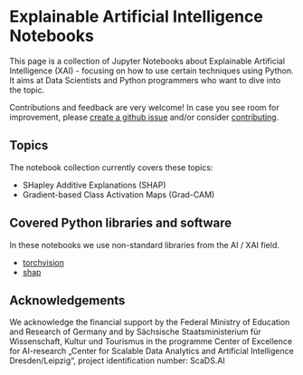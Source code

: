 # Explainable Artificial Intelligence Notebooks

This page is a collection of Jupyter Notebooks about Explainable Artificial Intelligence (XAI) - focusing on how to use certain techniques using Python. It aims at Data Scientists and Python programmers who want to dive into the topic.

Contributions and feedback are very welcome! In case you see room for improvement, please [create a github issue](https://github.com/haesleinhuepf/xai/issues) and/or consider [contributing](https://github.com/haesleinhuepf/xai/blob/main/CONTRIBUTING.md).

## Topics

The notebook collection currently covers these topics:
* SHapley Additive Explanations (SHAP)
* Gradient-based Class Activation Maps (Grad-CAM)

## Covered Python libraries and software

In these notebooks we use non-standard libraries from the AI / XAI field. 

* [torchvision](https://pytorch.org/vision/stable/index.html)
* [shap](https://shap.readthedocs.io/en/latest/)

## Acknowledgements

We acknowledge the financial support by the Federal Ministry of Education and Research of Germany and by Sächsische Staatsministerium für Wissenschaft, Kultur und Tourismus in the programme Center of Excellence for AI-research „Center for Scalable Data Analytics and Artificial Intelligence Dresden/Leipzig“, project identification number: ScaDS.AI